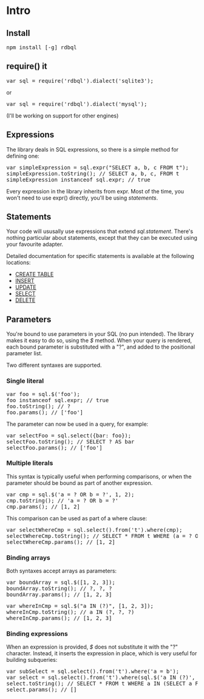 # Intro

## Install

<pre>npm install [-g] rdbql</pre>

## require() it

<pre>var sql = require('rdbql').dialect('sqlite3');</pre>

or

<pre>var sql = require('rdbql').dialect('mysql');</pre>

(I'll be working on support for other engines)

## Expressions

The library deals in SQL expressions, so there is a simple method for defining one:

<pre>
var simpleExpression = sql.expr("SELECT a, b, c FROM t");
simpleExpression.toString(); // SELECT a, b, c, FROM t
simpleExpression instanceof sql.expr; // true
</pre>

Every expression in the library inherits from expr. Most of the time, you won't need to use expr() directly, you'll be using _statements_.

## Statements

Your code will ususally use expressions that extend _sql.statement_. There's nothing particular about statements, except that they can be executed using your favourite adapter.

Detailed documentation for specific statements is available at the following locations:

* [CREATE TABLE](schemadef.md)
* [INSERT](insert.md)
* [UPDATE](update.md)
* [SELECT](select.md)
* [DELETE](delete.md)

## Parameters

You're bound to use parameters in your SQL (no pun intended). The library makes it easy to do so, using the _$_ method. When your query is rendered, each bound parameter is substituted with a "?", and added to the positional parameter list.

Two different syntaxes are supported.

### Single literal

<pre>
var foo = sql.$('foo');
foo instanceof sql.expr; // true
foo.toString(); // ?
foo.params(); // ['foo']
</pre>

The parameter can now be used in a query, for example:

<pre>
var selectFoo = sql.select({bar: foo});
selectFoo.toString(); // SELECT ? AS bar
selectFoo.params(); // ['foo']
</pre>

### Multiple literals

This syntax is typically useful when performing comparisons, or when the parameter should be bound as part of another expression.

<pre>
var cmp = sql.$('a = ? OR b = ?', 1, 2);
cmp.toString(); // 'a = ? OR b = ?'
cmp.params(); // [1, 2]
</pre>

This comparison can be used as part of a where clause:

<pre>
var selectWhereCmp = sql.select().from('t').where(cmp);
selectWhereCmp.toString(); // SELECT * FROM t WHERE (a = ? OR b = ?)
selectWhereCmp.params(); // [1, 2]
</pre>

### Binding arrays

Both syntaxes accept arrays as parameters:

<pre>
var boundArray = sql.$([1, 2, 3]);
boundArray.toString(); // ?, ?, ?
boundArray.params(); // [1, 2, 3]
</pre>

<pre>
var whereInCmp = sql.$("a IN (?)", [1, 2, 3]);
whereInCmp.toString(); // a IN (?, ?, ?)
whereInCmp.params(); // [1, 2, 3]
</pre>

### Binding expressions

When an expression is provided, _$_ does not substitute it with the "?" character. Instead, it inserts the expression in place, which is very useful for building subqueries:

<pre>
var subSelect = sql.select().from('t').where('a = b');
var select = sql.select().from('t').where(sql.$('a IN (?)', subselect));
select.toString(); // SELECT * FROM t WHERE a IN (SELECT a FROM t WHERE a = b)
select.params(); // []
</pre>
